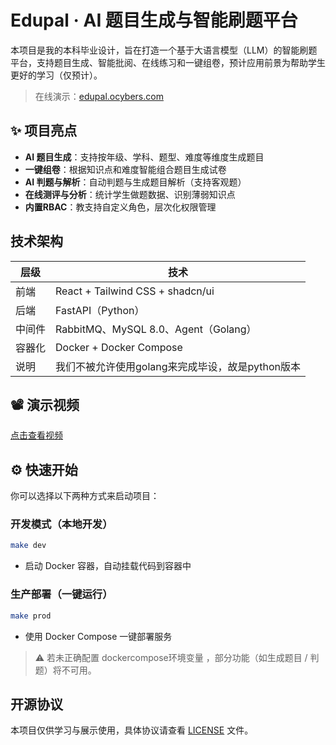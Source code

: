 # Edupal · AI 题目生成与智能刷题平台

 本项目是我的本科毕业设计，旨在打造一个基于大语言模型（LLM）的智能刷题平台，支持题目生成、智能批阅、在线练习和一键组卷，预计应用前景为帮助学生更好的学习（仅预计）。

>  在线演示：[edupal.ocybers.com](http://edupal.ocybers.com)

## ✨ 项目亮点

-  **AI 题目生成**：支持按年级、学科、题型、难度等维度生成题目
-  **一键组卷**：根据知识点和难度智能组合题目生成试卷
-  **AI 判题与解析**：自动判题与生成题目解析（支持客观题）
-  **在线测评与分析**：统计学生做题数据、识别薄弱知识点
-  **内置RBAC**：教支持自定义角色，层次化权限管理

## 技术架构

| 层级 | 技术 |
|------|------|
| 前端 | React + Tailwind CSS + shadcn/ui |
| 后端 | FastAPI（Python） |
| 中间件 | RabbitMQ、MySQL 8.0、Agent（Golang） |
| 容器化 | Docker + Docker Compose |
| 说明 | 我们不被允许使用golang来完成毕设，故是python版本 |

## 📽️ 演示视频

[点击查看视频](https://github.com/user-attachments/assets/7b8424c8-80ba-489a-b654-25db646f3c1b)

## ⚙️ 快速开始

你可以选择以下两种方式来启动项目：

### 开发模式（本地开发）

```bash
make dev
```

- 启动 Docker 容器，自动挂载代码到容器中


### 生产部署（一键运行）

```bash
make prod
```

- 使用 Docker Compose 一键部署服务

> ⚠ 若未正确配置 dockercompose环境变量 ，部分功能（如生成题目 / 判题）将不可用。


## 开源协议

本项目仅供学习与展示使用，具体协议请查看 [LICENSE](./LICENSE) 文件。

